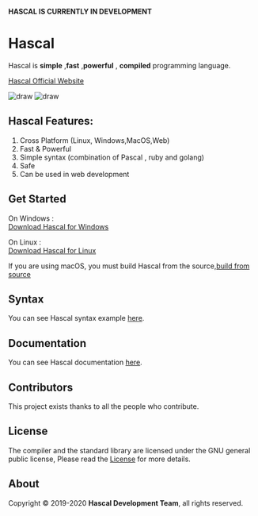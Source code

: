 **HASCAL IS CURRENTLY IN DEVELOPMENT** 
# Hascal

Hascal is **simple** ,**fast** ,**powerful** , **compiled** programming language. 

[Hascal Official Website](https://hascal.github.io)

![draw](https://img.shields.io/github/last-commit/hascal/hascal)
![draw](https://img.shields.io/github/license/hascal/hascal)
## Hascal Features:
1. Cross Platform (Linux, Windows,MacOS,Web)
2. Fast & Powerful
3. Simple syntax (combination of Pascal , ruby and golang)
3. Safe
4. Can be used in web development

## Get Started
On Windows : \
[Download Hascal for Windows](#)

On Linux : \
[Download Hascal for Linux](#)

If you are using macOS, you must build Hascal from the source,[build from source](#)
## Syntax
You can see Hascal syntax example [here](https://github.com/hascal/hascal/blob/main/SYNTAX.md).

## Documentation
You can see Hascal documentation [here](https://github.com/hascal/hascal/wiki).
## Contributors
This project exists thanks to all the people who contribute. 

## License
The compiler and the standard library are licensed under the GNU general public license,
Please read the [License](https://github.com/hascal/hascal/blob/main/LICENSE) for more details.

## About
Copyright © 2019-2020 **Hascal Development Team**, all rights reserved.

